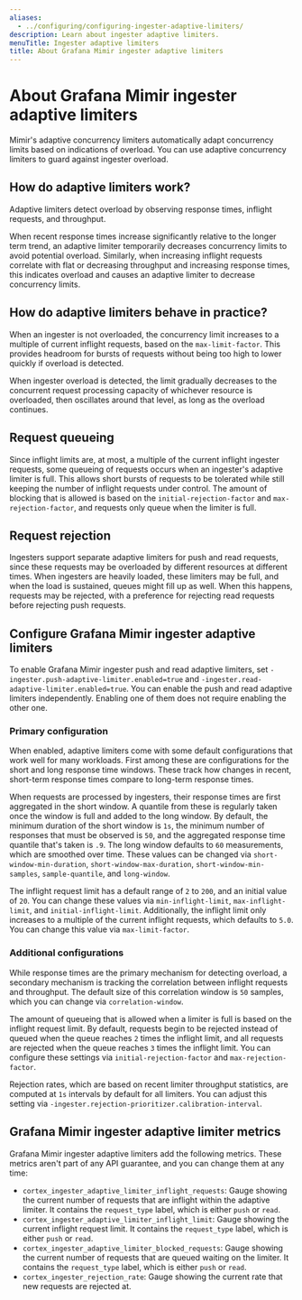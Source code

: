 ```yaml
---
aliases:
  - ../configuring/configuring-ingester-adaptive-limiters/
description: Learn about ingester adaptive limiters.
menuTitle: Ingester adaptive limiters
title: About Grafana Mimir ingester adaptive limiters
---
```


# About Grafana Mimir ingester adaptive limiters

Mimir's adaptive concurrency limiters automatically adapt concurrency limits based on indications of overload. You can use adaptive concurrency limiters to guard against ingester overload.

## How do adaptive limiters work?

Adaptive limiters detect overload by observing response times, inflight requests, and throughput.

When recent response times increase significantly relative to the longer term trend, an adaptive limiter temporarily decreases concurrency limits to avoid potential overload. Similarly, when increasing inflight requests correlate with flat or decreasing throughput and increasing response times, this indicates overload and causes an adaptive limiter to decrease concurrency limits.

## How do adaptive limiters behave in practice?

When an ingester is not overloaded, the concurrency limit increases to a multiple of current inflight requests, based on the `max-limit-factor`. This provides headroom for bursts of requests without being too high to lower quickly if overload is detected.

When ingester overload is detected, the limit gradually decreases to the concurrent request processing capacity of whichever resource is overloaded, then oscillates around that level, as long as the overload continues.

## Request queueing

Since inflight limits are, at most, a multiple of the current inflight ingester requests, some queueing of requests occurs when an ingester's adaptive limiter is full. This allows short bursts of requests to be tolerated while still keeping the number of inflight requests under control. The amount of blocking that is allowed is based on the `initial-rejection-factor` and `max-rejection-factor`, and requests only queue when the limiter is full.

## Request rejection

Ingesters support separate adaptive limiters for push and read requests, since these requests may be overloaded by different resources at different times. When ingesters are heavily loaded, these limiters may be full, and when the load is sustained, queues might fill up as well. When this happens, requests may be rejected, with a preference for rejecting read requests before rejecting push requests.

## Configure Grafana Mimir ingester adaptive limiters

To enable Grafana Mimir ingester push and read adaptive limiters, set `-ingester.push-adaptive-limiter.enabled=true` and `-ingester.read-adaptive-limiter.enabled=true`. You can enable the push and read adaptive limiters independently. Enabling one of them does not require enabling the other one.

### Primary configuration

When enabled, adaptive limiters come with some default configurations that work well for many workloads. First among these are configurations for the short and long response time windows. These track how changes in recent, short-term response times compare to long-term response times.

When requests are processed by ingesters, their response times are first aggregated in the short window. A quantile from these is regularly taken once the window is full and added to the long window. By default, the minimum duration of the short window is `1s`, the minimum number of responses that must be observed is `50`, and the aggregated response time quantile that's taken is `.9`. The long window defaults to `60` measurements, which are smoothed over time. These values can be changed via `short-window-min-duration`, `short-window-max-duration`, `short-window-min-samples`, `sample-quantile`, and `long-window`.

The inflight request limit has a default range of `2` to `200`, and an initial value of `20`. You can change these values via `min-inflight-limit`, `max-inflight-limit`, and `initial-inflight-limit`. Additionally, the inflight limit only increases to a multiple of the current inflight requests, which defaults to `5.0`. You can change this value via `max-limit-factor`.

### Additional configurations

While response times are the primary mechanism for detecting overload, a secondary mechanism is tracking the correlation between inflight requests and throughput. The default size of this correlation window is `50` samples, which you can change via `correlation-window`.

The amount of queueing that is allowed when a limiter is full is based on the inflight request limit. By default, requests begin to be rejected instead of queued when the queue reaches `2` times the inflight limit, and all requests are rejected when the queue reaches `3` times the inflight limit. You can configure these settings via `initial-rejection-factor` and `max-rejection-factor`.

Rejection rates, which are based on recent limiter throughput statistics, are computed at `1s` intervals by default for all limiters. You can adjust this setting via `-ingester.rejection-prioritizer.calibration-interval`.

## Grafana Mimir ingester adaptive limiter metrics

Grafana Mimir ingester adaptive limiters add the following metrics. These metrics aren't part of any API guarantee, and you can change them at any time:

- `cortex_ingester_adaptive_limiter_inflight_requests`: Gauge showing the current number of requests that are inflight within the adaptive limiter. It contains the `request_type` label, which is either `push` or `read`.
- `cortex_ingester_adaptive_limiter_inflight_limit`: Gauge showing the current inflight request limit. It contains the `request_type` label, which is either `push` or `read`.
- `cortex_ingester_adaptive_limiter_blocked_requests`: Gauge showing the current number of requests that are queued waiting on the limiter. It contains the `request_type` label, which is either `push` or `read`.
- `cortex_ingester_rejection_rate`: Gauge showing the current rate that new requests are rejected at.
